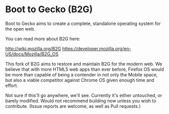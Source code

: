 # Boot to Gecko (B2G)

Boot to Gecko aims to create a complete, standalone operating system for the open web.

You can read more about B2G here:

  http://wiki.mozilla.org/B2G
  https://developer.mozilla.org/en-US/docs/Mozilla/B2G_OS

This fork of B2G aims to restore and maintain B2G for the modern web. We believe that with more HTML5 web apps than ever before, Firefox OS would be more than capable of being a contender in not only the Mobile space, but also a viable competitor against Chrome OS given enough time and effort.

Not sure if this'll go anywhere, we'll see.
Currently it's either untouched, or barely modified.
Would not recommend building now unless you wish to contribute.
(Issue reports are welcome, as well as Pull requests.)
